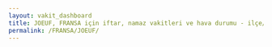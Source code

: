 ```yaml
---
layout: vakit_dashboard
title: JOEUF, FRANSA için iftar, namaz vakitleri ve hava durumu - ilçe/eyalet seç
permalink: /FRANSA/JOEUF/
---
```


<script type="text/javascript">
  var GLOBAL_COUNTRY = 'FRANSA';
  var GLOBAL_CITY = 'JOEUF';
  var GLOBAL_STATE = '';
  var lat = 72;
  var lon = 21;
</script>
